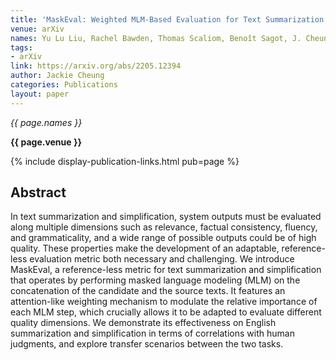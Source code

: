 ```yaml
---
title: 'MaskEval: Weighted MLM-Based Evaluation for Text Summarization and Simplification'
venue: arXiv
names: Yu Lu Liu, Rachel Bawden, Thomas Scaliom, Benoît Sagot, J. Cheung
tags:
- arXiv
link: https://arxiv.org/abs/2205.12394
author: Jackie Cheung
categories: Publications
layout: paper
---
```


*{{ page.names }}*

**{{ page.venue }}**

{% include display-publication-links.html pub=page %}

## Abstract

In text summarization and simplification, system outputs must be evaluated along multiple dimensions such as relevance, factual consistency, fluency, and grammaticality, and a wide range of possible outputs could be of high quality. These properties make the development of an adaptable, reference-less evaluation metric both necessary and challenging. We introduce MaskEval, a reference-less metric for text summarization and simplification that operates by performing masked language modeling (MLM) on the concatenation of the candidate and the source texts. It features an attention-like weighting mechanism to modulate the relative importance of each MLM step, which crucially allows it to be adapted to evaluate different quality dimensions. We demonstrate its effectiveness on English summarization and simplification in terms of correlations with human judgments, and explore transfer scenarios between the two tasks.